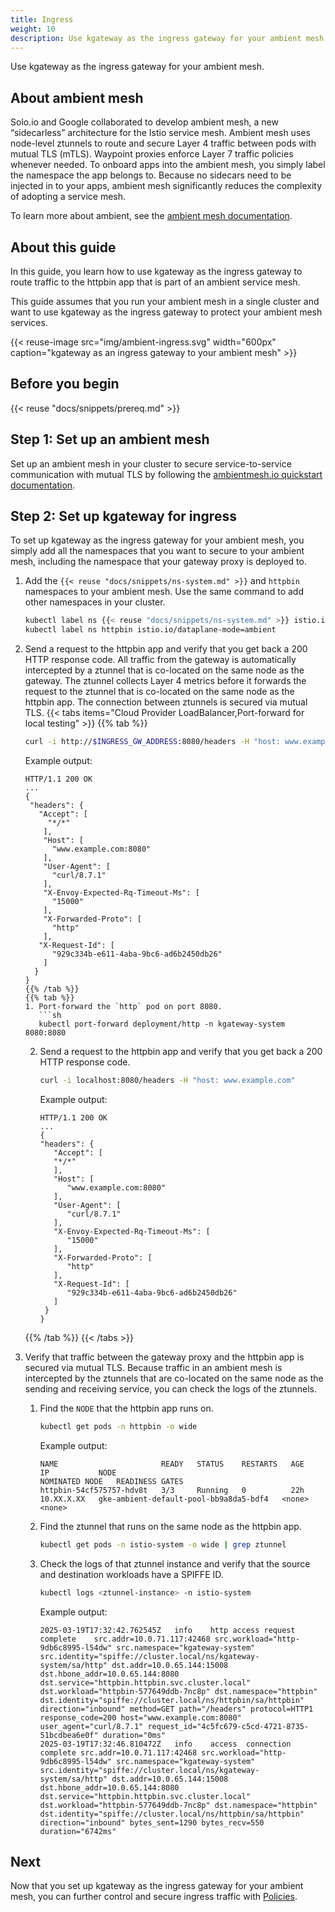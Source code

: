 ```yaml
---
title: Ingress
weight: 10
description: Use kgateway as the ingress gateway for your ambient mesh. 
---
```


Use kgateway as the ingress gateway for your ambient mesh. 

## About ambient mesh

Solo.io and Google collaborated to develop ambient mesh, a new “sidecarless” architecture for the Istio service mesh. Ambient mesh uses node-level ztunnels to route and secure Layer 4 traffic between pods with mutual TLS (mTLS). Waypoint proxies enforce Layer 7 traffic policies whenever needed. To onboard apps into the ambient mesh, you simply label the namespace the app belongs to. Because no sidecars need to be injected in to your apps, ambient mesh significantly reduces the complexity of adopting a service mesh. 

To learn more about ambient, see the [ambient mesh documentation](https://ambientmesh.io/docs/about/). 

## About this guide

In this guide, you learn how to use kgateway as the ingress gateway to route traffic to the httpbin app that is part of an ambient service mesh. 

This guide assumes that you run your ambient mesh in a single cluster and want to use kgateway as the ingress gateway to protect your ambient mesh services. 

{{< reuse-image src="img/ambient-ingress.svg" width="600px" caption="kgateway as an ingress gateway to your ambient mesh" >}}

## Before you begin

{{< reuse "docs/snippets/prereq.md" >}}

## Step 1: Set up an ambient mesh

Set up an ambient mesh in your cluster to secure service-to-service communication with mutual TLS by following the [ambientmesh.io quickstart documentation](https://ambientmesh.io/docs/quickstart/).

## Step 2: Set up kgateway for ingress

To set up kgateway as the ingress gateway for your ambient mesh, you simply add all the namespaces that you want to secure to your ambient mesh, including the namespace that your gateway proxy is deployed to.

1. Add the `{{< reuse "docs/snippets/ns-system.md" >}}` and `httpbin` namespaces to your ambient mesh. Use the same command to add other namespaces in your cluster.  
   ```sh
   kubectl label ns {{< reuse "docs/snippets/ns-system.md" >}} istio.io/dataplane-mode=ambient
   kubectl label ns httpbin istio.io/dataplane-mode=ambient
   ```
   
2. Send a request to the httpbin app and verify that you get back a 200 HTTP response code. All traffic from the gateway is automatically intercepted by a ztunnel that is co-located on the same node as the gateway. The ztunnel collects Layer 4 metrics before it forwards the request to the ztunnel that is co-located on the same node as the httpbin app. The connection between ztunnels is secured via mutual TLS. 
   {{< tabs items="Cloud Provider LoadBalancer,Port-forward for local testing"  >}}
   {{% tab %}}
   ```sh
   curl -i http://$INGRESS_GW_ADDRESS:8080/headers -H "host: www.example.com:8080"
   ```

   Example output: 
   ```console
   HTTP/1.1 200 OK
   ...
   {
    "headers": {
      "Accept": [
        "*/*"
       ],
       "Host": [
         "www.example.com:8080"
       ],
       "User-Agent": [
         "curl/8.7.1"
       ],
       "X-Envoy-Expected-Rq-Timeout-Ms": [
         "15000"
       ],
       "X-Forwarded-Proto": [
         "http"
       ],
      "X-Request-Id": [
         "929c334b-e611-4aba-9bc6-ad6b2450db26"
       ]
     }
   }
   {{% /tab %}}
   {{% tab %}}
   1. Port-forward the `http` pod on port 8080. 
      ```sh
      kubectl port-forward deployment/http -n kgateway-system 8080:8080
      ```
   
   2. Send a request to the httpbin app and verify that you get back a 200 HTTP response code. 
      ```sh
      curl -i localhost:8080/headers -H "host: www.example.com"
      ```

      Example output: 
      ```
      HTTP/1.1 200 OK
      ...
      {
      "headers": {
         "Accept": [
         "*/*"
         ],
         "Host": [
            "www.example.com:8080"
         ],
         "User-Agent": [
            "curl/8.7.1"
         ],
         "X-Envoy-Expected-Rq-Timeout-Ms": [
            "15000"
         ],
         "X-Forwarded-Proto": [
            "http"
         ],
         "X-Request-Id": [
            "929c334b-e611-4aba-9bc6-ad6b2450db26"
         ]
       }
      }
      ```
   {{% /tab %}}
   {{< /tabs >}}

3. Verify that traffic between the gateway proxy and the httpbin app is secured via mutual TLS. Because traffic in an ambient mesh is intercepted by the ztunnels that are co-located on the same node as the sending and receiving service, you can check the logs of the ztunnels. 
   1. Find the `NODE` that the httpbin app runs on. 
      ```sh
      kubectl get pods -n httpbin -o wide
      ```
      
      Example output: 
      ```
      NAME                       READY   STATUS    RESTARTS   AGE   IP           NODE                                                  NOMINATED NODE   READINESS GATES
      httpbin-54cf575757-hdv8t   3/3     Running   0          22h   10.XX.X.XX   gke-ambient-default-pool-bb9a8da5-bdf4   <none>           <none>
      ```
   2. Find the ztunnel that runs on the same node as the httpbin app. 
      ```sh
      kubectl get pods -n istio-system -o wide | grep ztunnel
      ```
   3. Check the logs of that ztunnel instance and verify that the source and destination workloads have a SPIFFE ID. 
      ```sh
      kubectl logs <ztunnel-instance> -n istio-system
      ```
        
      Example output: 
      ```
      2025-03-19T17:32:42.762545Z	info	http access	request complete	src.addr=10.0.71.117:42468 src.workload="http-9db6c8995-l54dw" src.namespace="kgateway-system" src.identity="spiffe://cluster.local/ns/kgateway-system/sa/http" dst.addr=10.0.65.144:15008 dst.hbone_addr=10.0.65.144:8080 dst.service="httpbin.httpbin.svc.cluster.local" dst.workload="httpbin-577649ddb-7nc8p" dst.namespace="httpbin" dst.identity="spiffe://cluster.local/ns/httpbin/sa/httpbin" direction="inbound" method=GET path="/headers" protocol=HTTP1 response_code=200 host="www.example.com:8080" user_agent="curl/8.7.1" request_id="4c5fc679-c5cd-4721-8735-51bcdbea6e0f" duration="0ms"
      2025-03-19T17:32:46.810472Z	info	access	connection complete	src.addr=10.0.71.117:42468 src.workload="http-9db6c8995-l54dw" src.namespace="kgateway-system" src.identity="spiffe://cluster.local/ns/kgateway-system/sa/http" dst.addr=10.0.65.144:15008 dst.hbone_addr=10.0.65.144:8080 dst.service="httpbin.httpbin.svc.cluster.local" dst.workload="httpbin-577649ddb-7nc8p" dst.namespace="httpbin" dst.identity="spiffe://cluster.local/ns/httpbin/sa/httpbin" direction="inbound" bytes_sent=1290 bytes_recv=550 duration="6742ms"
      ```

## Next

Now that you set up kgateway as the ingress gateway for your ambient mesh, you can further control and secure ingress traffic with [Policies](/docs/about/policies/).  
